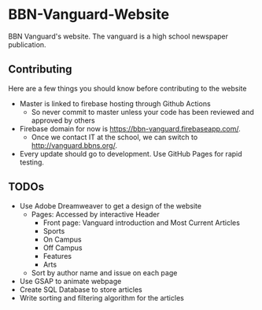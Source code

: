 # BBN-Vanguard-Website
BBN Vanguard's website. The vanguard is a high school newspaper publication.

## Contributing

Here are a few things you should know before contributing to the website
- Master is linked to firebase hosting through Github Actions
    - So never commit to master unless your code has been reviewed and approved by others
- Firebase domain for now is https://bbn-vanguard.firebaseapp.com/.
    - Once we contact IT at the school, we can switch to http://vanguard.bbns.org/.
- Every update should go to development. Use GitHub Pages for rapid testing.


## TODOs
- Use Adobe Dreamweaver to get a design of the website
	- Pages: Accessed by interactive Header
	    - Front page: Vanguard introduction and Most Current Articles
	    - Sports
	    - On Campus
	    - Off Campus
	    - Features
	    - Arts
    - Sort by author name and issue on each page
- Use GSAP to animate webpage
- Create SQL Database to store articles
- Write sorting and filtering algorithm for the articles